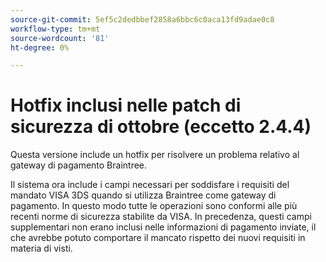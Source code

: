 ```yaml
---
source-git-commit: 5ef5c2dedbbef2858a6bbc6c0aca13fd9adae0c8
workflow-type: tm+mt
source-wordcount: '81'
ht-degree: 0%

---
```

# Hotfix inclusi nelle patch di sicurezza di ottobre (eccetto 2.4.4)

Questa versione include un hotfix per risolvere un problema relativo al gateway di pagamento Braintree.

Il sistema ora include i campi necessari per soddisfare i requisiti del mandato VISA 3DS quando si utilizza Braintree come gateway di pagamento. In questo modo tutte le operazioni sono conformi alle più recenti norme di sicurezza stabilite da VISA. In precedenza, questi campi supplementari non erano inclusi nelle informazioni di pagamento inviate, il che avrebbe potuto comportare il mancato rispetto dei nuovi requisiti in materia di visti.

<!--
BUNDLE-3360
-->